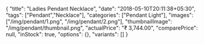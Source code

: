 {
    "title": "Ladies Pendant Necklace",
    "date": "2018-05-10T20:11:38+05:30",
    "tags": ["Pendant","Necklace"],
    "categories": ["Pendant Light"],
    "images": ["/img/pendant/1.png", "/img/pendant/2.png"],
    "thumbnailImage": "/img/pendant/thumbnail.png",
    "actualPrice": "₹ 3,744.00",
    "comparePrice": null,
    "inStock": true,
    "options": {},
    "variants": []
}

